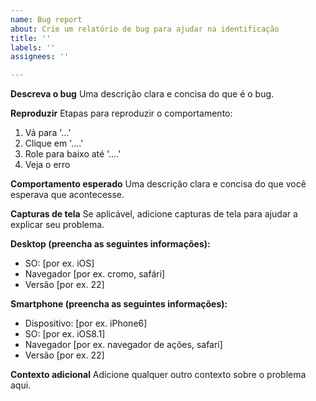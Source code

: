 ```yaml
---
name: Bug report
about: Crie um relatório de bug para ajudar na identificação
title: ''
labels: ''
assignees: ''

---
```


**Descreva o bug**
Uma descrição clara e concisa do que é o bug.

**Reproduzir**
Etapas para reproduzir o comportamento:
1. Vá para '...'
2. Clique em '....'
3. Role para baixo até '....'
4. Veja o erro

**Comportamento esperado**
Uma descrição clara e concisa do que você esperava que acontecesse.

**Capturas de tela**
Se aplicável, adicione capturas de tela para ajudar a explicar seu problema.

**Desktop (preencha as seguintes informações):**
  - SO: [por ex. iOS]
  - Navegador [por ex. cromo, safári]
  - Versão [por ex. 22]

**Smartphone (preencha as seguintes informações):**
  - Dispositivo: [por ex. iPhone6]
  - SO: [por ex. iOS8.1]
  - Navegador [por ex. navegador de ações, safari]
  - Versão [por ex. 22]

**Contexto adicional**
Adicione qualquer outro contexto sobre o problema aqui.
